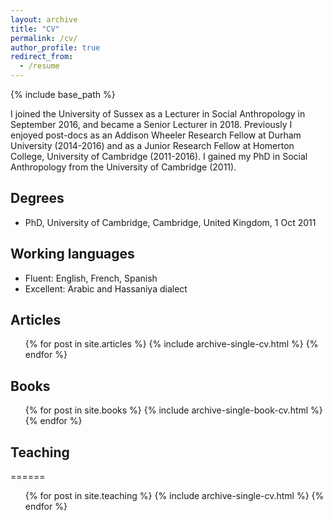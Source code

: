 ```yaml
---
layout: archive
title: "CV"
permalink: /cv/
author_profile: true
redirect_from:
  - /resume
---
```


{% include base_path %}

I joined the University of Sussex as a Lecturer in Social Anthropology in September 2016, and became a Senior Lecturer in 2018. Previously I enjoyed post-docs as an Addison Wheeler Research Fellow at Durham University (2014-2016) and as a Junior Research Fellow at Homerton College, University of Cambridge (2011-2016). I gained my PhD in Social Anthropology from the University of Cambridge (2011).


## Degrees
* PhD, University of Cambridge, Cambridge, United Kingdom, 1 Oct 2011

  
## Working languages
* Fluent: English, French, Spanish
* Excellent: Arabic and Hassaniya dialect


## Articles
  <ul>{% for post in site.articles %}
    {% include archive-single-cv.html %}
  {% endfor %}</ul>
  
## Books
  <ul>{% for post in site.books %}
    {% include archive-single-book-cv.html %}
  {% endfor %}</ul>
 
## Teaching
======
  <ul>{% for post in site.teaching %}
    {% include archive-single-cv.html %}
  {% endfor %}</ul>
  
